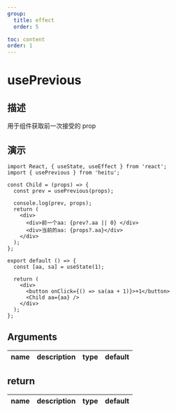 ```yaml
---
group:
  title: effect
  order: 5

toc: content
order: 1
---
```


# usePrevious

## 描述

用于组件获取前一次接受的 prop

## 演示

```tsx
import React, { useState, useEffect } from 'react';
import { usePrevious } from 'heitu';

const Child = (props) => {
  const prev = usePrevious(props);

  console.log(prev, props);
  return (
    <div>
      <div>前一个aa: {prev?.aa || 0} </div>
      <div>当前的aa: {props?.aa}</div>
    </div>
  );
};

export default () => {
  const [aa, sa] = useState(1);

  return (
    <div>
      <button onClick={() => sa(aa + 1)}>+1</button>
      <Child aa={aa} />
    </div>
  );
};
```

## Arguments

| name | description | type | default |
| ---- | ----------- | ---- | ------- |

## return

| name | description | type | default |
| ---- | ----------- | ---- | ------- |
